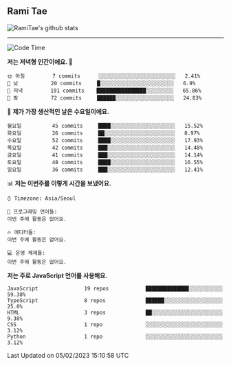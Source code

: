 ## Rami Tae

![RamiTae's github stats](https://github-readme-stats.vercel.app/api?username=RamiTae&show_icons=true&theme=tokyonight)

---
<!--START_SECTION:waka-->
![Code Time](http://img.shields.io/badge/Code%20Time-566%20hrs%2024%20mins-blue)

**저는 저녁형 인간이에요. 🦉** 

```text
🌞 아침         7 commits      ░░░░░░░░░░░░░░░░░░░░░░░░░   2.41% 
🌆 낮　         20 commits     █░░░░░░░░░░░░░░░░░░░░░░░░   6.9% 
🌃 저녁         191 commits    ████████████████░░░░░░░░░   65.86% 
🌙 밤　         72 commits     ██████░░░░░░░░░░░░░░░░░░░   24.83%

```
📅 **제가 가장 생산적인 날은 수요일이에요.** 

```text
월요일          45 commits     ████░░░░░░░░░░░░░░░░░░░░░   15.52% 
화요일          26 commits     ██░░░░░░░░░░░░░░░░░░░░░░░   8.97% 
수요일          52 commits     ████░░░░░░░░░░░░░░░░░░░░░   17.93% 
목요일          42 commits     ███░░░░░░░░░░░░░░░░░░░░░░   14.48% 
금요일          41 commits     ███░░░░░░░░░░░░░░░░░░░░░░   14.14% 
토요일          48 commits     ████░░░░░░░░░░░░░░░░░░░░░   16.55% 
일요일          36 commits     ███░░░░░░░░░░░░░░░░░░░░░░   12.41%

```


📊 **저는 이번주를 이렇게 시간을 보냈어요.** 

```text
⌚︎ Timezone: Asia/Seoul

💬 프로그래밍 언어들: 
이번 주에 활동은 없어요.

🔥 에디터들: 
이번 주에 활동은 없어요.

💻 운영 체제들: 
이번 주에 활동은 없어요.

```

**저는 주로 JavaScript 언어를 사용해요.** 

```text
JavaScript               19 repos            ██████████████░░░░░░░░░░░   59.38% 
TypeScript               8 repos             ██████░░░░░░░░░░░░░░░░░░░   25.0% 
HTML                     3 repos             ██░░░░░░░░░░░░░░░░░░░░░░░   9.38% 
CSS                      1 repo              ░░░░░░░░░░░░░░░░░░░░░░░░░   3.12% 
Python                   1 repo              ░░░░░░░░░░░░░░░░░░░░░░░░░   3.12%

```



 Last Updated on 05/02/2023 15:10:58 UTC
<!--END_SECTION:waka-->
